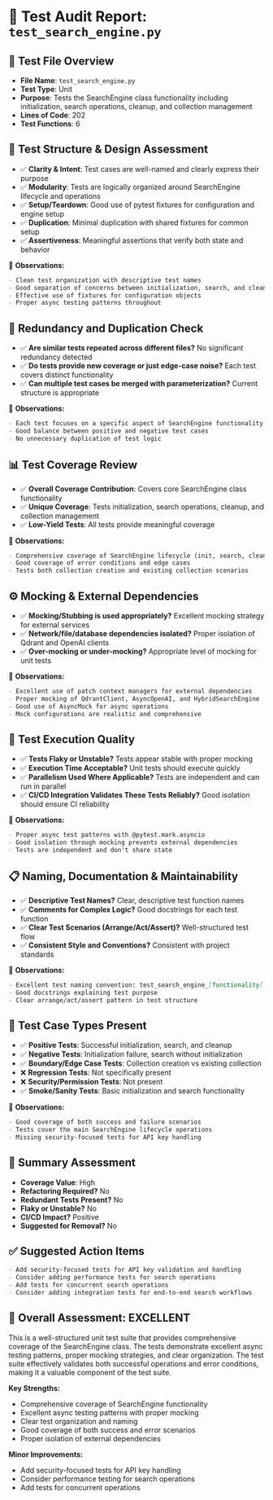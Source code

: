 # 🧪 Test Audit Report: `test_search_engine.py`

## 📌 Test File Overview

* **File Name**: `test_search_engine.py`
* **Test Type**: Unit
* **Purpose**: Tests the SearchEngine class functionality including initialization, search operations, cleanup, and collection management
* **Lines of Code**: 202
* **Test Functions**: 6

## 🧱 Test Structure & Design Assessment

* ✅ **Clarity & Intent**: Test cases are well-named and clearly express their purpose
* ✅ **Modularity**: Tests are logically organized around SearchEngine lifecycle and operations
* ✅ **Setup/Teardown**: Good use of pytest fixtures for configuration and engine setup
* ✅ **Duplication**: Minimal duplication with shared fixtures for common setup
* ✅ **Assertiveness**: Meaningful assertions that verify both state and behavior

📝 **Observations:**

```markdown
- Clean test organization with descriptive test names
- Good separation of concerns between initialization, search, and cleanup tests
- Effective use of fixtures for configuration objects
- Proper async testing patterns throughout
```

## 🔁 Redundancy and Duplication Check

* ✅ **Are similar tests repeated across different files?** No significant redundancy detected
* ✅ **Do tests provide new coverage or just edge-case noise?** Each test covers distinct functionality
* ✅ **Can multiple test cases be merged with parameterization?** Current structure is appropriate

📝 **Observations:**

```markdown
- Each test focuses on a specific aspect of SearchEngine functionality
- Good balance between positive and negative test cases
- No unnecessary duplication of test logic
```

## 📊 Test Coverage Review

* ✅ **Overall Coverage Contribution**: Covers core SearchEngine class functionality
* ✅ **Unique Coverage**: Tests initialization, search operations, cleanup, and collection management
* ✅ **Low-Yield Tests**: All tests provide meaningful coverage

📝 **Observations:**

```markdown
- Comprehensive coverage of SearchEngine lifecycle (init, search, cleanup)
- Good coverage of error conditions and edge cases
- Tests both collection creation and existing collection scenarios
```

## ⚙️ Mocking & External Dependencies

* ✅ **Mocking/Stubbing is used appropriately?** Excellent mocking strategy for external services
* ✅ **Network/file/database dependencies isolated?** Proper isolation of Qdrant and OpenAI clients
* ✅ **Over-mocking or under-mocking?** Appropriate level of mocking for unit tests

📝 **Observations:**

```markdown
- Excellent use of patch context managers for external dependencies
- Proper mocking of QdrantClient, AsyncOpenAI, and HybridSearchEngine
- Good use of AsyncMock for async operations
- Mock configurations are realistic and comprehensive
```

## 🚦 Test Execution Quality

* ✅ **Tests Flaky or Unstable?** Tests appear stable with proper mocking
* ✅ **Execution Time Acceptable?** Unit tests should execute quickly
* ✅ **Parallelism Used Where Applicable?** Tests are independent and can run in parallel
* ✅ **CI/CD Integration Validates These Tests Reliably?** Good isolation should ensure CI reliability

📝 **Observations:**

```markdown
- Proper async test patterns with @pytest.mark.asyncio
- Good isolation through mocking prevents external dependencies
- Tests are independent and don't share state
```

## 📋 Naming, Documentation & Maintainability

* ✅ **Descriptive Test Names?** Clear, descriptive test function names
* ✅ **Comments for Complex Logic?** Good docstrings for each test function
* ✅ **Clear Test Scenarios (Arrange/Act/Assert)?** Well-structured test flow
* ✅ **Consistent Style and Conventions?** Consistent with project standards

📝 **Observations:**

```markdown
- Excellent test naming convention: test_search_engine_[functionality]
- Good docstrings explaining test purpose
- Clear arrange/act/assert pattern in test structure
```

## 🧪 Test Case Types Present

* ✅ **Positive Tests**: Successful initialization, search, and cleanup
* ✅ **Negative Tests**: Initialization failure, search without initialization
* ✅ **Boundary/Edge Case Tests**: Collection creation vs existing collection
* ❌ **Regression Tests**: Not specifically present
* ❌ **Security/Permission Tests**: Not present
* ✅ **Smoke/Sanity Tests**: Basic initialization and search functionality

📝 **Observations:**

```markdown
- Good coverage of both success and failure scenarios
- Tests cover the main SearchEngine lifecycle operations
- Missing security-focused tests for API key handling
```

## 🏁 Summary Assessment

* **Coverage Value**: High
* **Refactoring Required?** No
* **Redundant Tests Present?** No
* **Flaky or Unstable?** No
* **CI/CD Impact?** Positive
* **Suggested for Removal?** No

## ✅ Suggested Action Items

```markdown
- Add security-focused tests for API key validation and handling
- Consider adding performance tests for search operations
- Add tests for concurrent search operations
- Consider adding integration tests for end-to-end search workflows
```

## 🎯 Overall Assessment: **EXCELLENT**

This is a well-structured unit test suite that provides comprehensive coverage of the SearchEngine class. The tests demonstrate excellent async testing patterns, proper mocking strategies, and clear organization. The test suite effectively validates both successful operations and error conditions, making it a valuable component of the test suite.

**Key Strengths:**

* Comprehensive coverage of SearchEngine functionality
* Excellent async testing patterns with proper mocking
* Clear test organization and naming
* Good coverage of both success and error scenarios
* Proper isolation of external dependencies

**Minor Improvements:**

* Add security-focused tests for API key handling
* Consider performance testing for search operations
* Add tests for concurrent operations
